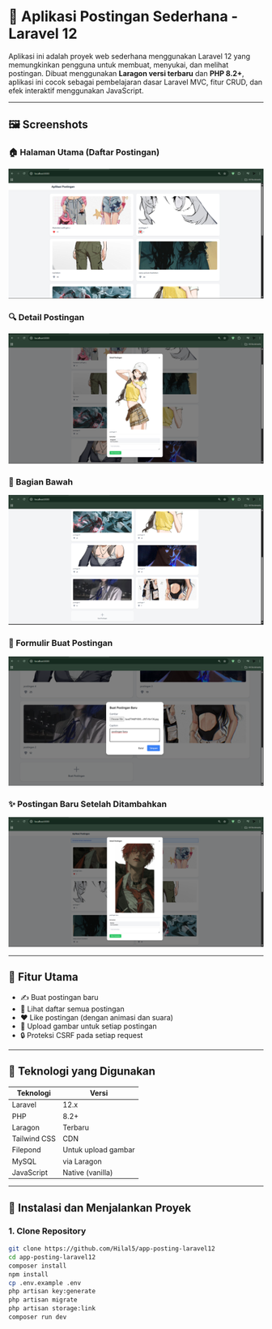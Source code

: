 # 📝 Aplikasi Postingan Sederhana - Laravel 12

Aplikasi ini adalah proyek web sederhana menggunakan Laravel 12 yang memungkinkan pengguna untuk membuat, menyukai, dan melihat postingan. Dibuat menggunakan **Laragon versi terbaru** dan **PHP 8.2+**, aplikasi ini cocok sebagai pembelajaran dasar Laravel MVC, fitur CRUD, dan efek interaktif menggunakan JavaScript.

---

## 🖼️ Screenshots

### 🏠 Halaman Utama (Daftar Postingan)
![Screenshot 1](screenshots/ss-1.png)

### 🔍 Detail Postingan
![Screenshot 2](screenshots/ss-2.png)

### 🔻 Bagian Bawah
![Screenshot 3](screenshots/ss-3.png)

### 📝 Formulir Buat Postingan
![Screenshot 4](screenshots/ss-4.png)

### ✨ Postingan Baru Setelah Ditambahkan
![Screenshot 5](screenshots/ss-5.png)


---

## 🎯 Fitur Utama

- ✍️ Buat postingan baru
- 📃 Lihat daftar semua postingan
- ❤️ Like postingan (dengan animasi dan suara)
- 📁 Upload gambar untuk setiap postingan
- 🔒 Proteksi CSRF pada setiap request

---

## 🧰 Teknologi yang Digunakan

| Teknologi      | Versi           |
|----------------|------------------|
| Laravel        | 12.x             |
| PHP            | 8.2+             |
| Laragon        | Terbaru          |
| Tailwind CSS   | CDN              |
| Filepond       | Untuk upload gambar |
| MySQL          | via Laragon      |
| JavaScript     | Native (vanilla) |

---

## 🚀 Instalasi dan Menjalankan Proyek

### 1. Clone Repository

```bash
git clone https://github.com/Hilal5/app-posting-laravel12
cd app-posting-laravel12
composer install
npm install
cp .env.example .env
php artisan key:generate
php artisan migrate
php artisan storage:link
composer run dev

